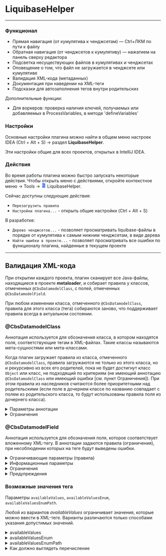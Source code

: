 # LiquibaseHelper
___
### Функционал

- Прямая навигация (от кумулятива к ченджсетам) — Ctrl+ЛКМ по пути к файлу
- Обратная навигация (от ченджсетов к кумулятиву) — нажатием на панель сверху редактора
- Подсветка несуществующих файлов в кумулятивах и ченджсетах
- Оповещение о том, что файл не загружается в ченджсете или кумулятиве
- Валидация XML-кода (метаданных)
- Документация при наведении на XML-теги
- Подсказки для автозаполнения тегов внутри родительских

Дополнительные функции:
- Для воркеров: проверка наличия ключей, получаемых или добавляемых в ProcessVariables, в методе 'defineVariables'

### Настройки
Основные настройки плагина можно найти в общем меню настроек IDEA (Ctrl + Alt + S) → раздел **LiquibaseHelper**.

Эти настройки общие для всех проектов, открытых в IntelliJ IDEA.

### Действия
Во время работы плагина можно быстро запускать некоторые действия.
Чтобы открыть меню с действиями, откройте контекстное меню → Tools → <img src="src/main/resources/readme-files/liquibase.png" alt="LH" width="15"/> LiquibaseHelper.

Сейчас доступны следующие действия:
- `Перезагрузить правила` 
- `Настройки плагина...` - открыть общие настройки (Ctrl + Alt + S)

В разработке:
- `Дерево ченджсетов...` - позволяет просматривать liquibase-файлы в порядке от кумулятива к самым нижним ченджсетам, в виде дерева
- `Найти ошибки в проекте...` - позволяет просматривать все ошибки по функционалу плагина, найденные в текущем проекте 


[//]: # (### Жизненный цикл плагина)

[//]: # (На все проекты, открытые через IntelliJ IDEA работает единственный экземпляр плагина. )

[//]: # (Настройки, указанные в общем меню &#40;Ctrl + Alt + S&#41; работают для всех проектов одновременно.)

---

## Валидация XML-кода
При открытии каждого проекта, плагин сканирует все Java-файлы, находящиеся в проекте **metaloader**,
и собирает правила у классов, отмеченных `@CbsDatamodelClass`, с полей, отмеченных `@CbsDatamodelField`.

При любом изменении класса, отмеченного `@CbsDatamodelClass`, правила для этого класса (тега) собираются заново,
что поддерживает правила всегда в актуальном состоянии.

### @CbsDatamodelClass
Аннотация используется для обозначения класса, в котором находятся поля, соответствующие тегам в XML-файлах.
Такие классы называются мета-сущностями или мета-классами.

Когда плагин загружает правила из класса, отмеченного `@CbsDatamodelClass`, правила загружаются не только из этого
класса, но и рекурсивно из всех его родителей, пока не будет достигнут класс `Object` или класс, не подходящий по критериям
(не имеющий аннотацию `@CbsDatamodelClass` или имеющий ошибки [см. пункт Ограничения]).
При этом правила из наследников считаются более приоритетными над родительскими (если поле в дочернем классе по названию
совпадает с полем из родительского класса, то будут использованы правила поля из дочернего класса).

<details>
<summary>Параметры аннотации</summary>

1. `tag` - название XML-тега, для которого будут работать правила, описанные полями внутри этого класса. 
Если тег не указан явно, то будет сгенерирован автоматически и будет равен названию класса с маленькой буквы 
(например, у класса AccIntentionMeta будет тег accIntentionMeta).
2. `mapped` - признак того, что правила данного класса являются только вложенными. 
Для mapped классов не создается отдельных правил. Правила такого класса только встраиваются в классы-наследники.
Если у такого класса нет ни одного наследника, то его правила никогда не будут использованы.
3. `comment` - комментарий, который показывается при наведении на XML-тег в самой верхней строчке. 
Обычно используется под наименование мета-сущности.
4. `description` - описание, которое отображается под комментарием.

</details>

<details>
<summary>Ограничения</summary>

1. Можно устанавливать только на обычных классах (нельзя на внутренних, вложенных, локальных, анонимных классах, интерфейсах и перечислениях).
2. Название класса должно совпадать с названием файла.
3. Параметр `tag` не должен повторять теги других классов (в том числе неявно созданные теги).
4. Параметр `tag` нельзя применять вместе с `mapped=true`. 
Вложенные (mapped) классы только встраивают свои правила внутрь дочерних классов, поэтому таким классам не нужен тег.
</details>

### @CbsDatamodelField
Аннотация используется для обозначения поля, которое соответствует вложенному XML-тегу. 
В аннотации задаются правила (ограничения), при несоблюдении которых на теге будут выведены ошибки.

<details>
<summary>Ограничивающие параметры (правила)</summary>

1. `required` - является ли заполнение тега обязательным. Если тег не указан или его значение не заполнено, то будет выведена ошибка.
2. `maxLength` - максимальная длина значения тега.
3. `type` - тип данных тега. Поддерживаются следующие типы: 
   1. String (значение тега никак не проверяется);
   2. Long (проверяется парсингом целого числа из значения тега);
   3. Double (проверяется парсингом числа с плавающей точкой);
   4. Boolean (значение тега может быть только 0 или 1);
   5. Date (значение может быть только датой определенных форматов).
4. `availableValues` - возможные значения тега. Заполняется в виде строки или массива строк.
5. `availableValuesEnum` - возможные значения тега. Заполняется в виде ссылки на класс-перечисление (enum).
6. `availableValuesEnumPath` - возможные значения тега. Заполняется в виде полного имени до класса-перечисления (enum).

</details>

<details>
<summary>Информационные параметры</summary>

1. В отличие от `@CbsDatamodelClass`, у этой аннотации нет параметра `tag` — название XML-тега должно полностью совпадать с названием поля класса.
2. `comment` - комментарий, который показывается при наведении на XML-тег в самой верхней строчке.
Обычно используется под наименование мета-сущности.
3. `description` - описание, которое отображается под комментарием.

</details>

<details>
<summary>Ограничения</summary>

1. Класс, в котором находятся правила должен быть аннотирован `@CbsDatamodelClass`.
2. Параметр `availableValuesEnumPath` имеет приоритет над `availableValuesEnum`, а он имеет приоритет над `availableValues`.
Регистрируются только правила от более приоритетного параметра.

</details>

<details>
<summary>Предупреждения</summary>

1. Параметр `maxLength` избыточно указывать вместе с `type=Boolean.class`, т.к. данный тип (Boolean) сам полностью определяет набор допустимых значений (0 или 1).
2. Параметры `availableValues`, `availableValuesEnum`, `availableValuesEnumPath` избыточно указывать вместе друг с другом, т.к. используется только один наиболее приоритетный параметр.
3. Параметры `availableValues`, `availableValuesEnum`, `availableValuesEnumPath` избыточно указывать вместе с другими ограничивающими параметрами (`maxLength` и `type`),
   т.к. любой вариант `availableValues` полностью определяет набор допустимых значений.

</details>

### Возможные значения тега
Параметры `availableValues`, `availableValuesEnum`, `availableValuesEnumPath`.

Любой из вариантов *availableValues* ограничивает значения, которые можно ввести в XML-теге.
Варианты различаются только способами указания допустимых значений.

<details>
<summary>availableValues</summary>

Значение этого параметра указывается в виде строки или массива строк.
Через двоеточие от значения можно указать пояснение к значению (оно отображается только при наведении на тег).

*Пример 1 (одиночная строка):*

```java
@CbsDatamodelField(
        comment = "Сторона транзакции", required = true,
        availableValues = "Debit;Credit;Transit"
)
private String sideCode1;
```

*Пример 2 (массив строк):*
```java
@CbsDatamodelField(
        comment = "Сторона транзакции", required = true,
        availableValues = {"Debit", "Credit", "Transit"}
)
private String sideCode2;
```

*Пример 3 (массив строк с пояснениями):*
```java
@CbsDatamodelField(
        comment = "Сторона транзакции", required = true,
        availableValues = {"Debit:Дебет", "Credit:Кредит", "Transit:Транзит"}
)
private String sideCode3;
```

</details>

<details>
<summary>availableValuesEnum</summary>

**NOTE**: Данный вариант определения возможных значений - наиболее предпочтительный среди всех вариантов `availableValues`.

Значение этого параметра устанавливается в виде ссылки на класс-перечисление (enum).

*Пример:*
```java
@CbsDatamodelField(availableValuesEnum = BusinessConstants.AmountOption.class)
private String amountOptionCode;
```

</details>

<details>
<summary>availableValuesEnumPath</summary>

**NOTE**: Данный параметр предусмотрен для случаев, когда из проекта **metaloader** класс-перечисление недоступен для получения.
Всегда, когда это возможно, вместо данного параметра используйте `availableValuesEnum`.

Значение этого параметра устанавливается в виде полного квалифицированного имени до класса-перечисления (enum).

- Если указан неверный путь до класса или найденный класс не является перечислением - плагин подскажет вам об этом.
- Если указан верный путь - плагин позволит быстро переместиться к классу (Ctrl + ЛКМ).

*Пример:*
```java
@CbsDatamodelField(availableValuesEnumPath = "ru.athena.cbs.BusinessConstants.AmountOption")
private String amountOptionCode;
```

</details>

<details>
<summary>Как должно выглядеть перечисление</summary>

Перечисление, которое указывается в `availableValuesEnum` или `availableValuesEnumPath` ничем не отличается от обычного,
но следует знать как плагин загружает правила из него. Загрузка происходит в следующем приоритете:

1. Из аннотации `@CbsDatamodelValue` (параметр `value`).
2. Из поля `value`, объявленного внутри класса вместе с подходящим конструктором.
3. Берется название самого поля, как есть.

Чтобы **исключить** значение перечисления из набора возможных значений тега, используется аннотация `@CbsDatamodelIgnore`. 

Для указания **пояснений** к "возможным значениям" используются обычные комментарии (javadoc). 
В подсказке при наведении на тег они отображаются через дефис после каждого значения.
Из javadoc берется только первая значимая (непустая) строка.



*Пример:*
```java
public enum Language{
    
    @CbsDatamodelValue("russian")
    RUSSIAN("ru"),
    /**
     * Английский
     * язык
     */
    ENGLISH("en"),
    /**
     * Китайский
     * язык
     */
    CHINESE(null),

    /**
     * Арабский
     */
    @CbsDatamodelIgnore
    ARABIC("arabic"),
   
    /**
     * Японский
     */
    JAPANESE;
 
    private String value;
    public String getValue() { return value; }
 
    // Конструктор без аргументов
    Language() {}
    // Конструктор с полем value
    Language(String value) { this.value = value; }
}
```
В данном случае подсказка при наведении на тег будет выглядеть следующим образом:

<img src="src/main/resources/readme-files/example_availableValuesEnum.jpg" alt="LH"/>

*Пояснения:*
1. Значение `russian` взялось из аннотации `@CbsDatamodelValue`.
2. Значение `en` взялось из поля конструктора класса `value`.
3. Значение `null` так же взялось из `value` - даже при передаче `null` в конструктор, 
значение будет засчитано без ошибок.
4. Значение `arabic` пропущено, так как над полем есть аннотация `@CbsDatamodelIgnore`
5. Значение `JAPANESE` взялось как полное название поля, т.к. других определяющих факторов нет.
6. У всех значений, кроме `russian` есть пояснения (отображаются после дефиса) - они берутся из первой строки комментария над полем. 

</details>
